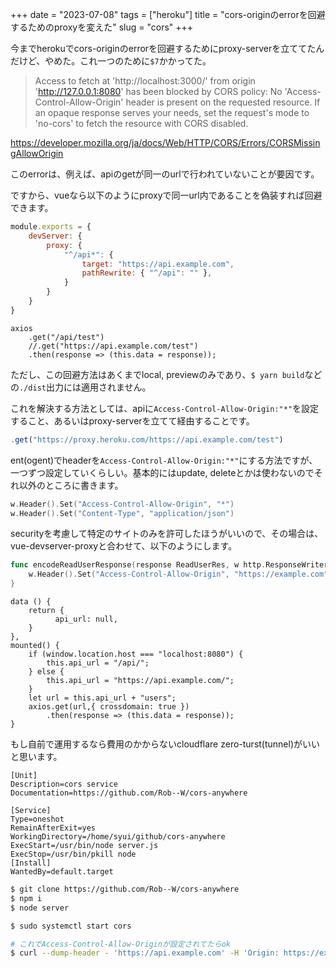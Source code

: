 +++
date = "2023-07-08"
tags = ["heroku"]
title = "cors-originのerrorを回避するためのproxyを変えた"
slug = "cors"
+++

今までherokuでcors-originのerrorを回避するためにproxy-serverを立ててたんだけど、やめた。これ一つのために`$7`かかってた。

> Access to fetch at 'http://localhost:3000/' from origin 'http://127.0.0.1:8080'
> has been blocked by CORS policy: No 'Access-Control-Allow-Origin' header is present on the requested resource.
> If an opaque response serves your needs, set the request's mode to 'no-cors' to fetch the resource with CORS disabled.

https://developer.mozilla.org/ja/docs/Web/HTTP/CORS/Errors/CORSMissingAllowOrigin

このerrorは、例えば、apiのgetが同一のurlで行われていないことが要因です。

ですから、vueなら以下のようにproxyで同一url内であることを偽装すれば回避できます。

```js:vue.config.js 
module.exports = {
	devServer: {
		proxy: {
			"^/api*": {
				target: "https://api.example.com",
				pathRewrite: { "^/api": "" },
			}
		}
	}
}
```

```js:src/App.vue
axios
    .get("/api/test")
    //.get("https://api.example.com/test")
    .then(response => (this.data = response));
```

ただし、この回避方法はあくまでlocal, previewのみであり、`$ yarn build`などの`./dist`出力には適用されません。

これを解決する方法としては、apiに`Access-Control-Allow-Origin:"*"`を設定すること、あるいはproxy-serverを立てて経由することです。

```js
.get("https://proxy.heroku.com/https://api.example.com/test")
```

ent(ogent)でheaderを`Access-Control-Allow-Origin:"*"`にする方法ですが、一つずつ設定していくらしい。基本的にはupdate, deleteとかは使わないのでそれ以外のところに書きます。

```go:ent/ogent/oas_response_encoders_gen.go
w.Header().Set("Access-Control-Allow-Origin", "*")
w.Header().Set("Content-Type", "application/json")
```

securityを考慮して特定のサイトのみを許可したほうがいいので、その場合は、vue-devserver-proxyと合わせて、以下のようにします。

```go:ent/ogent/oas_response_encoders_gen.go
func encodeReadUserResponse(response ReadUserRes, w http.ResponseWriter, span trace.Span) error {
    w.Header().Set("Access-Control-Allow-Origin", "https://example.com")
}
```

```js:src/App.vue
data () {
    return {
          api_url: null,
    }
},
mounted() {
    if (window.location.host === "localhost:8080") {
        this.api_url = "/api/";
    } else {
        this.api_url = "https://api.example.com/";
    }
    let url = this.api_url + "users";
    axios.get(url,{ crossdomain: true })
        .then(response => (this.data = response));
}
```

もし自前で運用するなら費用のかからないcloudflare zero-turst(tunnel)がいいと思います。

```sh:/ent/systemd/system/cors.service
[Unit]
Description=cors service
Documentation=https://github.com/Rob--W/cors-anywhere

[Service]
Type=oneshot
RemainAfterExit=yes
WorkingDirectory=/home/syui/github/cors-anywhere
ExecStart=/usr/bin/node server.js
ExecStop=/usr/bin/pkill node
[Install]
WantedBy=default.target
```

```sh
$ git clone https://github.com/Rob--W/cors-anywhere
$ npm i
$ node server

$ sudo systemctl start cors
```

```sh
# これでAccess-Control-Allow-Originが設定されてたらok
$ curl --dump-header - 'https://api.example.com' -H 'Origin: https://example.com'
```

